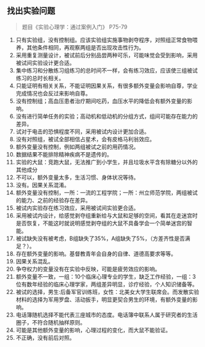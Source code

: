 ## 找出实验问题

> 题目《实验心理学：通过案例入门》 P75-79

 

 1. 只有实验组，没有控制组。应该实验组实施事物剥夺程序，对照组正常食物喂养，其他条件相同，再观察两组是否出现攻击性行为。
 2. 采用重复测量设计，被试前后分别品尝两种可乐，可能味觉会受到影响，采用被试间实验设计更合适。
 3. 集中练习和分散练习组练习的总时间不一样，会有练习效应，应该使三组被试练习的总时长相关。
 4. 只能证明有相关关系，不能证明因果关系，有很多额外变量会影响自尊，学业完成情况也会反过来影响自尊。
 5. 没有控制组；高血压患者治疗期间吃药，血压水平的降低会有额外变量的影响。
 6. 没有进行简单任务的实验；高动机和低动机的分组方式，组间可能存在能力的差异。
 7. 试对于电击的恐惧程度不同，采用被试内设计更加合适。
 8. 没有对照组，被试全部相信占星术，会有皮格马利翁效应。
 9. 额外变量没有控制，例如两组被试之前的用药情况。
 10. 数据结果不能排除精神疾病不是遗传的。
 11. 实验的大鼠：竞跑大鼠，无法推广到小学生，并且垃圾水平含有除糖分以外的其他成分
 12. 不可以，额外变量太多，生活习惯、身体状况等待。
 13. 没有。因果关系混淆。
 14. 额外变量没有控制，一所：一流的工程学院；一所：州立师范学院，两组被试的能力、之前的经验存在差异。
 15. 被试内实验存在练习效应，采用被试间实验更合适。
 16. 采用被试内设计，给感觉剥夺组重新给与大鼠和足够的空间，看其在走迷宫时是否恢复，不能这时就说明感觉剥夺组的大鼠不具备学会一个简单迷宫的智能。
 17. 被试缺失没有被考虑，B组缺失了35%，A组缺失了5%，（方差齐性是否满足？）。
 18. 存在额外变量的影响。基督教青年会自身的自律、道德高要求等等。
 19. 因果关系混乱。
 20. 争夺权力的变量没有在实验中反映，可能是疲劳效应的影响。
 21. 额外变量不一致，一组：10个临床心理专业的学生，缺乏工作经验，一组：3位有数年经验的临床心理学家，两组差异明显，诊疗经验，个人知识储备等。
 22. 被试的选择，男生:后备军官训练班，女性：北美女大学生联席会。而发散实验材料的选择为军用罗盘、活动扳手，明显更契合男生的环境，有额外变量的影响。
 23. 电话簿随机选择不能代表三座城市的态度。电话簿中联系人属于研究者的生活圈子，不符合随机抽样原则。
 24. 可能是其他额外变量的影响，心理过程的变化，而大鼠不能验证。
 25. 不正确，没有前后对照。
